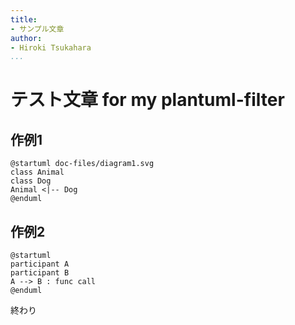 ```yaml
---
title:
- サンプル文章
author:
- Hiroki Tsukahara
...
```


# テスト文章 for my plantuml-filter

## 作例1

```plantuml
@startuml doc-files/diagram1.svg
class Animal
class Dog
Animal <|-- Dog
@enduml
```

## 作例2

```plantuml
@startuml 
participant A
participant B
A --> B : func call
@enduml
```

終わり
